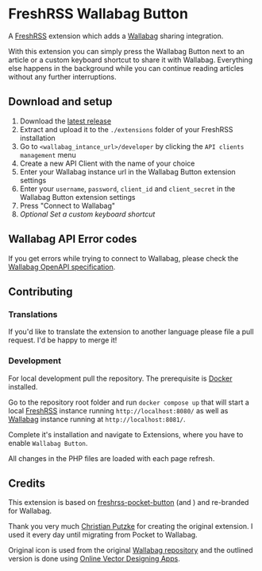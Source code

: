 # FreshRSS Wallabag Button
A [FreshRSS](https://freshrss.org/) extension which adds a [Wallabag](https://wallabag.org/) sharing integration.

With this extension you can simply press the Wallabag Button next to an article or a custom keyboard shortcut to share it with Wallabag. Everything else happens in the background while you can continue reading articles without any further interruptions.

## Download and setup
1. Download the [latest release](https://github.com/christian-putzke/freshrss-wallabag-button/releases)
2. Extract and upload it to the `./extensions` folder of your FreshRSS installation
3. Go to `<wallabag_intance_url>/developer` by clicking the `API clients management` menu
4. Create a new API Client with the name of your choice
5. Enter your Wallabag instance url in the Wallabag Button extension settings
6. Enter your `username`, `password`, `client_id` and `client_secret` in the Wallabag Button extension settings
7. Press "Connect to Wallabag"
8. *Optional Set a custom keyboard shortcut*

## Wallabag API Error codes
If you get errors while trying to connect to Wallabag, please check the [Wallabag OpenAPI specification](https://app.wallabag.it/api/doc/).

## Contributing

### Translations
If you'd like to translate the extension to another language please file a pull request. I'd be happy to merge it!

### Development
For local development pull the repository. The prerequisite is [Docker](https://www.docker.com/) installed.

Go to the repository root folder and run `docker compose up` that will start a local [FreshRSS](https://www.freshrss.org/) instance running `http://localhost:8080/` as well as [Wallabag](https://wallabag.org/)  instance running at `http://localhost:8081/`.

Complete it's installation and navigate to Extensions, where you have to enable `Wallabag Button`.

All changes in the PHP files are loaded with each page refresh.

## Credits

This extension is based on [freshrss-pocket-button](https://github.com/christian-putzke/freshrss-pocket-button) (and ) and re-branded for Wallabag.

Thank you very much [Christian Putzke](https://github.com/christian-putzke) for creating the original extension. I used it every day until migrating from Pocket to Wallabag.

Original icon is used from the original [Wallabag repository](https://github.com/wallabag/wallabag) and the outlined version is done using [Online Vector Designing Apps](https://vectordad.com/photo-to-outline/).
